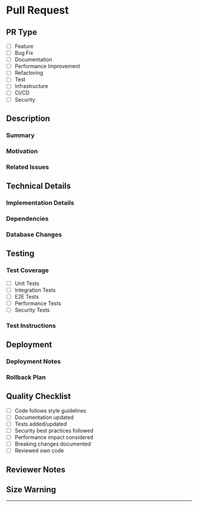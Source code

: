 # Pull Request

## PR Type
<!-- Please check exactly one option that best describes this PR -->
- [ ] Feature
- [ ] Bug Fix
- [ ] Documentation
- [ ] Performance Improvement
- [ ] Refactoring
- [ ] Test
- [ ] Infrastructure
- [ ] CI/CD
- [ ] Security

## Description

### Summary
<!-- Provide a clear and concise description of the changes -->


### Motivation
<!-- Explain why this change is needed -->


### Related Issues
<!-- Link to related issues/tickets using #issue_number -->


## Technical Details

### Implementation Details
<!-- Describe key implementation details and architectural changes -->


### Dependencies
<!-- List any new dependencies or version changes -->


### Database Changes
<!-- Describe any database schema or data migration details -->


## Testing

### Test Coverage
<!-- Check all types of tests included -->
- [ ] Unit Tests
- [ ] Integration Tests
- [ ] E2E Tests
- [ ] Performance Tests
- [ ] Security Tests

### Test Instructions
<!-- Provide steps to test the changes -->


## Deployment

### Deployment Notes
<!-- Describe any special deployment requirements or steps -->


### Rollback Plan
<!-- Detail the steps needed to rollback if necessary -->


## Quality Checklist
<!-- All items must be checked before requesting review -->
- [ ] Code follows style guidelines
- [ ] Documentation updated
- [ ] Tests added/updated
- [ ] Security best practices followed
- [ ] Performance impact considered
- [ ] Breaking changes documented
- [ ] Reviewed own code

## Reviewer Notes
<!-- This section will be automatically populated based on modified files -->
<!-- Frontend changes: @frontend-team -->
<!-- Backend auth changes: @backend-team @security-team -->
<!-- Backend changes: @backend-team -->
<!-- Infrastructure changes: @devops-team -->

## Size Warning
<!-- PRs should not exceed 500 lines of code changes -->
<!-- This is a non-blocking warning -->

---
<!-- 
Validation Rules:
1. All required sections must be completed
2. At least one PR type must be selected
3. All quality checklist items must be checked
4. New code must have test coverage
-->